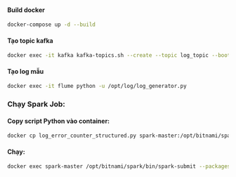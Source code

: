 #### Build docker
```bash
docker-compose up -d --build 
```
#### Tạo topic kafka
```bash
docker exec -it kafka kafka-topics.sh --create --topic log_topic --bootstrap-server kafka:9092 --partitions 1 --replication-factor 1
```
#### Tạo log mẫu
```bash
docker exec -it flume python -u /opt/log/log_generator.py
```
### Chạy Spark Job:

#### Copy script Python vào container:
```bash
docker cp log_error_counter_structured.py spark-master:/opt/bitnami/spark/
```
#### Chạy:
```bash
docker exec spark-master /opt/bitnami/spark/bin/spark-submit --packages org.apache.spark:spark-sql-kafka-0-10_2.12:3.3.0 /opt/bitnami/spark/log_error_counter_structured.py
```

